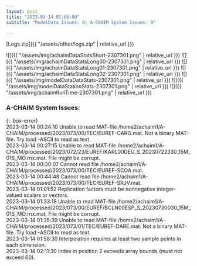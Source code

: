 ```yaml
---
layout: post
title: "2023-03-14 01:00:00"
subtitle: "ModelData Issues: 0; A-CHAIM System Issues: 9"

---
```


[Logs.zip]({{ "/assets/other/logs.zip" | relative_url }})  

![]({{ "/assets/img/achaimDataStatsShort-2307301.png" | relative_url }})
![]({{ "/assets/img/achaimDataStatsLong00-2307301.png" | relative_url }})
![]({{ "/assets/img/achaimDataStatsLong01-2307301.png" | relative_url }})
![]({{ "/assets/img/achaimDataStatsLong02-2307301.png" | relative_url }})
![]({{ "/assets/img/modelDataDataStats-2307301.png" | relative_url }})
![]({{ "/assets/img/modelDataStationStats-2307301.png" | relative_url }})
![]({{ "/assets/img/achaimRunTime-2307301.png" | relative_url }})


### A-CHAIM System Issues:  
  
{: .box-error}  
2023-03-14 00:24:10 Unable to read MAT-file /home2/achaim1/A-CHAIM/processed/2023/073/00/TEC/EUREF-CARG.mat. Not a binary MAT-file. Try load -ASCII to read as text.  
2023-03-14 00:27:15 Unable to read MAT-file /home2/achaim1/A-CHAIM/processed/2023/072/23/EUREF/KARL00DEU_S_20230722330_15M_01S_MO.rnx.mat. File might be corrupt.  
2023-03-14 00:30:07 Cannot read file /home2/achaim1/A-CHAIM/processed/2023/073/00/TEC/EUREF-SCOA.mat.  
2023-03-14 00:44:48 Cannot read file /home2/achaim1/A-CHAIM/processed/2023/073/00/TEC/EUREF-SRJV.mat.  
2023-03-14 01:01:52 Replication factors must be nonnegative integer-valued scalars or vectors.  
2023-03-14 01:33:18 Unable to read MAT-file /home2/achaim1/A-CHAIM/processed/2023/073/00/EUREF/BCLN00ESP_S_20230730030_15M_01S_MO.rnx.mat. File might be corrupt.  
2023-03-14 01:35:39 Unable to read MAT-file /home2/achaim1/A-CHAIM/processed/2023/073/01/TEC/EUREF-DARE.mat. Not a binary MAT-file. Try load -ASCII to read as text.  
2023-03-14 01:58:30 Interpolation requires at least two sample points in each dimension.  
2023-03-14 02:11:30 Index in position 2 exceeds array bounds (must not exceed 60).  
